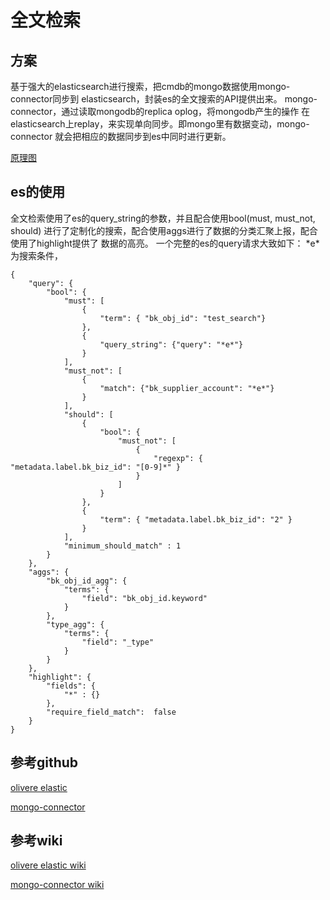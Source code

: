 # 全文检索

## 方案
基于强大的elasticsearch进行搜索，把cmdb的mongo数据使用mongo-connector同步到
elasticsearch，封装es的全文搜索的API提供出来。
mongo-connector，通过读取mongodb的replica oplog，将mongodb产生的操作
在elasticsearch上replay，来实现单向同步。即mongo里有数据变动，mongo-connector
就会把相应的数据同步到es中同时进行更新。

[原理图](./mongo-connector.png)

## es的使用
全文检索使用了es的query_string的参数，并且配合使用bool(must, must_not, should)
进行了定制化的搜索，配合使用aggs进行了数据的分类汇聚上报，配合使用了highlight提供了
数据的高亮。
一个完整的es的query请求大致如下：
\*e\*为搜索条件，
```
{
    "query": {
        "bool": {
            "must": [
                {
                    "term": { "bk_obj_id": "test_search"}
                },
                {
                    "query_string": {"query": "*e*"}
                }
            ],
            "must_not": [
                {
                    "match": {"bk_supplier_account": "*e*"}
                }
            ],
            "should": [
                {
                    "bool": {
                        "must_not": [
                            {
                                "regexp": { "metadata.label.bk_biz_id": "[0-9]*" }
                            }
                        ]
                    }
                },
                {
                    "term": { "metadata.label.bk_biz_id": "2" }
                }
            ],
            "minimum_should_match" : 1
        }
    },
    "aggs": {
        "bk_obj_id_agg": {
            "terms": {
                "field": "bk_obj_id.keyword"
            }
        },
        "type_agg": {
            "terms": {
                "field": "_type"
            }
        }
    },
    "highlight": {
        "fields": {
            "*" : {}
        },
        "require_field_match":  false
    }
}
```


## 参考github
[olivere elastic](https://github.com/olivere/elastic)

[mongo-connector](https://github.com/yougov/mongo-connector)


## 参考wiki
[olivere elastic wiki](https://github.com/yougov/mongo-connector/wiki/Usage-with-ElasticSearch)

[mongo-connector wiki](https://github.com/olivere/elastic/wiki)